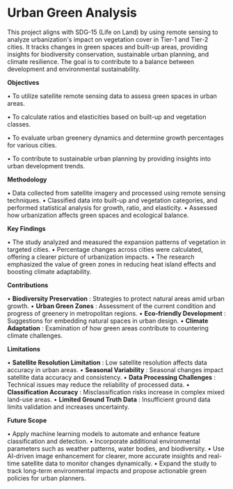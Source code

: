 # Urban Green Analysis
This project aligns with SDG-15 (Life on Land) by using remote sensing to analyze urbanization's impact on vegetation cover in Tier-1 and Tier-2 cities. It tracks changes in green spaces and built-up areas, providing insights for biodiversity conservation, sustainable urban planning, and climate resilience. The goal is to contribute to a balance between development and environmental sustainability.

**Objectives**

•	To utilize satellite remote sensing data to assess green spaces in urban areas.

•	To calculate ratios and elasticities based on built-up and vegetation classes.

•	To evaluate urban greenery dynamics and determine growth percentages for various cities.

•	To contribute to sustainable urban planning by providing insights into urban development trends.

**Methodology**

•	Data collected from satellite imagery and processed using remote sensing techniques.
•	Classified data into built-up and vegetation categories, and performed statistical analysis for growth, ratio, and elasticity.
•	Assessed how urbanization affects green spaces and ecological balance.

**Key Findings**

•	The study analyzed and measured the expansion patterns of vegetation in targeted cities.
•	Percentage changes across cities were calculated, offering a clearer picture of urbanization impacts.
•	The research emphasized the value of green zones in reducing heat island effects and boosting climate adaptability.

**Contributions**

•	**Biodiversity Preservation** : Strategies to protect natural areas amid urban growth.
•	**Urban Green Zones** : Assessment of the current condition and progress of greenery in metropolitan regions.
•	**Eco-friendly Development** : Suggestions for embedding natural spaces in urban design.
•	**Climate Adaptation** : Examination of how green areas contribute to countering climate challenges.

**Limitations**

•	**Satellite Resolution Limitation** : Low satellite resolution affects data accuracy in urban areas.
•	**Seasonal Variability** : Seasonal changes impact satellite data accuracy and consistency.
•	**Data Processing Challenges** : Technical issues may reduce the reliability of processed data.
•	**Classification Accuracy** : Misclassification risks increase in complex mixed land-use areas.
•	**Limited Ground Truth Data** : Insufficient ground data limits validation and increases uncertainty.

**Future Scope**

•	Apply machine learning models to automate and enhance feature classification and detection.
•	Incorporate additional environmental parameters such as weather patterns, water bodies, and biodiversity.
•	Use AI-driven image enhancement for clearer, more accurate insights and real-time satellite data to monitor changes dynamically.
•	Expand the study to track long-term environmental impacts and propose actionable green policies for urban planners.
